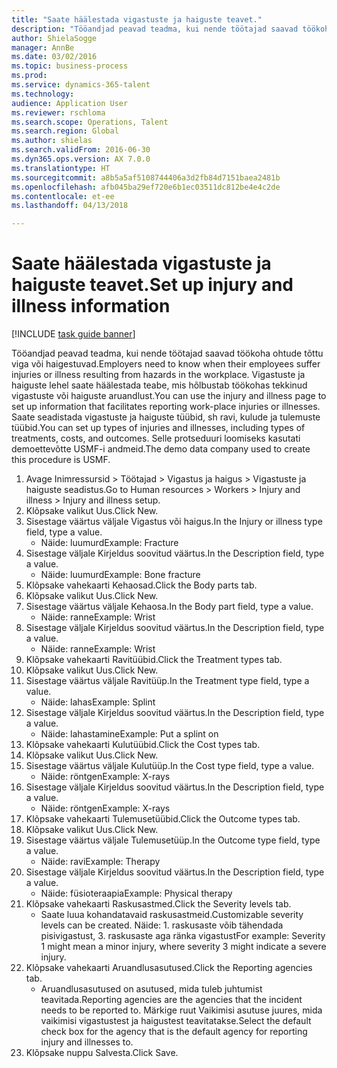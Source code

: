 ```yaml
--- 
title: "Saate häälestada vigastuste ja haiguste teavet."
description: "Tööandjad peavad teadma, kui nende töötajad saavad töökoha ohtude tõttu viga või haigestuvad."
author: ShielaSogge
manager: AnnBe
ms.date: 03/02/2016
ms.topic: business-process
ms.prod: 
ms.service: dynamics-365-talent
ms.technology: 
audience: Application User
ms.reviewer: rschloma
ms.search.scope: Operations, Talent
ms.search.region: Global
ms.author: shielas
ms.search.validFrom: 2016-06-30
ms.dyn365.ops.version: AX 7.0.0
ms.translationtype: HT
ms.sourcegitcommit: a8b5a5af5108744406a3d2fb84d7151baea2481b
ms.openlocfilehash: afb045ba29ef720e6b1ec03511dc812be4e4c2de
ms.contentlocale: et-ee
ms.lasthandoff: 04/13/2018

---
```

# <a name="set-up-injury-and-illness-information"></a><span data-ttu-id="a5310-103">Saate häälestada vigastuste ja haiguste teavet.</span><span class="sxs-lookup"><span data-stu-id="a5310-103">Set up injury and illness information</span></span>

[!INCLUDE [task guide banner](../../includes/task-guide-banner.md)]

<span data-ttu-id="a5310-104">Tööandjad peavad teadma, kui nende töötajad saavad töökoha ohtude tõttu viga või haigestuvad.</span><span class="sxs-lookup"><span data-stu-id="a5310-104">Employers need to know when their employees suffer injuries or illness resulting from hazards in the workplace.</span></span> <span data-ttu-id="a5310-105">Vigastuste ja haiguste lehel saate häälestada teabe, mis hõlbustab töökohas tekkinud vigastuste või haiguste aruandlust.</span><span class="sxs-lookup"><span data-stu-id="a5310-105">You can use the injury and illness page to set up information that facilitates reporting work-place injuries or illnesses.</span></span> <span data-ttu-id="a5310-106">Saate seadistada vigastuste ja haiguste tüübid, sh ravi, kulude ja tulemuste tüübid.</span><span class="sxs-lookup"><span data-stu-id="a5310-106">You can set up types of injuries and illnesses, including types of treatments, costs, and outcomes.</span></span> <span data-ttu-id="a5310-107">Selle protseduuri loomiseks kasutati demoettevõtte USMF-i andmeid.</span><span class="sxs-lookup"><span data-stu-id="a5310-107">The demo data company used to create this procedure is USMF.</span></span>

1. <span data-ttu-id="a5310-108">Avage Inimressursid > Töötajad > Vigastus ja haigus > Vigastuste ja haiguste seadistus.</span><span class="sxs-lookup"><span data-stu-id="a5310-108">Go to Human resources > Workers > Injury and illness > Injury and illness setup.</span></span>
2. <span data-ttu-id="a5310-109">Klõpsake valikut Uus.</span><span class="sxs-lookup"><span data-stu-id="a5310-109">Click New.</span></span>
3. <span data-ttu-id="a5310-110">Sisestage väärtus väljale Vigastus või haigus.</span><span class="sxs-lookup"><span data-stu-id="a5310-110">In the Injury or illness type field, type a value.</span></span>
    * <span data-ttu-id="a5310-111">Näide: luumurd</span><span class="sxs-lookup"><span data-stu-id="a5310-111">Example: Fracture</span></span>  
4. <span data-ttu-id="a5310-112">Sisestage väljale Kirjeldus soovitud väärtus.</span><span class="sxs-lookup"><span data-stu-id="a5310-112">In the Description field, type a value.</span></span>
    * <span data-ttu-id="a5310-113">Näide: luumurd</span><span class="sxs-lookup"><span data-stu-id="a5310-113">Example: Bone fracture</span></span>  
5. <span data-ttu-id="a5310-114">Klõpsake vahekaarti Kehaosad.</span><span class="sxs-lookup"><span data-stu-id="a5310-114">Click the Body parts tab.</span></span>
6. <span data-ttu-id="a5310-115">Klõpsake valikut Uus.</span><span class="sxs-lookup"><span data-stu-id="a5310-115">Click New.</span></span>
7. <span data-ttu-id="a5310-116">Sisestage väärtus väljale Kehaosa.</span><span class="sxs-lookup"><span data-stu-id="a5310-116">In the Body part field, type a value.</span></span>
    * <span data-ttu-id="a5310-117">Näide: ranne</span><span class="sxs-lookup"><span data-stu-id="a5310-117">Example: Wrist</span></span>  
8. <span data-ttu-id="a5310-118">Sisestage väljale Kirjeldus soovitud väärtus.</span><span class="sxs-lookup"><span data-stu-id="a5310-118">In the Description field, type a value.</span></span>
    * <span data-ttu-id="a5310-119">Näide: ranne</span><span class="sxs-lookup"><span data-stu-id="a5310-119">Example: Wrist</span></span>  
9. <span data-ttu-id="a5310-120">Klõpsake vahekaarti Ravitüübid.</span><span class="sxs-lookup"><span data-stu-id="a5310-120">Click the Treatment types tab.</span></span>
10. <span data-ttu-id="a5310-121">Klõpsake valikut Uus.</span><span class="sxs-lookup"><span data-stu-id="a5310-121">Click New.</span></span>
11. <span data-ttu-id="a5310-122">Sisestage väärtus väljale Ravitüüp.</span><span class="sxs-lookup"><span data-stu-id="a5310-122">In the Treatment type field, type a value.</span></span>
    * <span data-ttu-id="a5310-123">Näide: lahas</span><span class="sxs-lookup"><span data-stu-id="a5310-123">Example: Splint</span></span>  
12. <span data-ttu-id="a5310-124">Sisestage väljale Kirjeldus soovitud väärtus.</span><span class="sxs-lookup"><span data-stu-id="a5310-124">In the Description field, type a value.</span></span>
    * <span data-ttu-id="a5310-125">Näide: lahastamine</span><span class="sxs-lookup"><span data-stu-id="a5310-125">Example: Put a splint on</span></span>  
13. <span data-ttu-id="a5310-126">Klõpsake vahekaarti Kulutüübid.</span><span class="sxs-lookup"><span data-stu-id="a5310-126">Click the Cost types tab.</span></span>
14. <span data-ttu-id="a5310-127">Klõpsake valikut Uus.</span><span class="sxs-lookup"><span data-stu-id="a5310-127">Click New.</span></span>
15. <span data-ttu-id="a5310-128">Sisestage väärtus väljale Kulutüüp.</span><span class="sxs-lookup"><span data-stu-id="a5310-128">In the Cost type field, type a value.</span></span>
    * <span data-ttu-id="a5310-129">Näide: röntgen</span><span class="sxs-lookup"><span data-stu-id="a5310-129">Example: X-rays</span></span>  
16. <span data-ttu-id="a5310-130">Sisestage väljale Kirjeldus soovitud väärtus.</span><span class="sxs-lookup"><span data-stu-id="a5310-130">In the Description field, type a value.</span></span>
    * <span data-ttu-id="a5310-131">Näide: röntgen</span><span class="sxs-lookup"><span data-stu-id="a5310-131">Example: X-rays</span></span>  
17. <span data-ttu-id="a5310-132">Klõpsake vahekaarti Tulemusetüübid.</span><span class="sxs-lookup"><span data-stu-id="a5310-132">Click the Outcome types tab.</span></span>
18. <span data-ttu-id="a5310-133">Klõpsake valikut Uus.</span><span class="sxs-lookup"><span data-stu-id="a5310-133">Click New.</span></span>
19. <span data-ttu-id="a5310-134">Sisestage väärtus väljale Tulemusetüüp.</span><span class="sxs-lookup"><span data-stu-id="a5310-134">In the Outcome type field, type a value.</span></span>
    * <span data-ttu-id="a5310-135">Näide: ravi</span><span class="sxs-lookup"><span data-stu-id="a5310-135">Example: Therapy</span></span>  
20. <span data-ttu-id="a5310-136">Sisestage väljale Kirjeldus soovitud väärtus.</span><span class="sxs-lookup"><span data-stu-id="a5310-136">In the Description field, type a value.</span></span>
    * <span data-ttu-id="a5310-137">Näide: füsioteraapia</span><span class="sxs-lookup"><span data-stu-id="a5310-137">Example: Physical therapy</span></span>  
21. <span data-ttu-id="a5310-138">Klõpsake vahekaarti Raskusastmed.</span><span class="sxs-lookup"><span data-stu-id="a5310-138">Click the Severity levels tab.</span></span>
    * <span data-ttu-id="a5310-139">Saate luua kohandatavaid raskusastmeid.</span><span class="sxs-lookup"><span data-stu-id="a5310-139">Customizable severity levels can be created.</span></span> <span data-ttu-id="a5310-140">Näide: 1. raskusaste võib tähendada pisivigastust, 3. raskusaste aga ränka vigastust</span><span class="sxs-lookup"><span data-stu-id="a5310-140">For example: Severity 1 might mean a minor injury, where severity 3 might indicate a severe injury.</span></span>  
22. <span data-ttu-id="a5310-141">Klõpsake vahekaarti Aruandlusasutused.</span><span class="sxs-lookup"><span data-stu-id="a5310-141">Click the Reporting agencies tab.</span></span>
    * <span data-ttu-id="a5310-142">Aruandlusasutused on asutused, mida tuleb juhtumist teavitada.</span><span class="sxs-lookup"><span data-stu-id="a5310-142">Reporting agencies are the agencies that the incident needs to be reported to.</span></span> <span data-ttu-id="a5310-143">Märkige ruut Vaikimisi asutuse juures, mida vaikimisi vigastustest ja haigustest teavitatakse.</span><span class="sxs-lookup"><span data-stu-id="a5310-143">Select the default check box for the agency that is the default agency for reporting injury and illnesses to.</span></span>  
23. <span data-ttu-id="a5310-144">Klõpsake nuppu Salvesta.</span><span class="sxs-lookup"><span data-stu-id="a5310-144">Click Save.</span></span>


